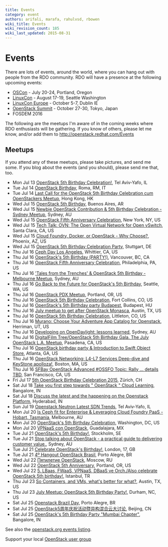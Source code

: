 ```yaml
---
title: Events
category: event
authors: arifali, marafa, rahulvsd, rbowen
wiki_title: Events
wiki_revision_count: 185
wiki_last_updated: 2015-08-31
---
```


# Events

There are lots of events, around the world, where you can hang out with people from the RDO community. RDO will have a presence at the following upcoming events:

*   [OSCon](http://www.oscon.com/open-source-2015) - July 20-24, Portland, Oregon
*   [LinuxCon](http://events.linuxfoundation.org/events/linuxcon-north-america) - August 17-19, Seattle Washington
*   [LinuxCon Europe](http://events.linuxfoundation.org/events/linuxcon-europe) - October 5-7, Dublin IE
*   [OpenStack Summit](https://www.openstack.org/summit) - October 27-30, Tokyo, Japan
*   FOSDEM 2016

The following are the meetups I'm aware of in the coming weeks where RDO enthusiasts will be gathering. If you know of others, please let me know, and/or add them to <http://openstack.redhat.com/Events>

## Meetups

If you attend any of these meetups, please take pictures, and send me some. If you blog about the events (and you should), please send me that, too.

*   Mon Jul 13 [OpenStack 5th Birthday Celebration!](http://www.meetup.com/OpenStack-Israel/events/223471823/), Tel Aviv-Yafo, IL
*   Tue Jul 14 [OpenStack Birthday](http://www.meetup.com/OpenStack-User-Group-Italia/events/223738450/), Roma, RM, IT
*   Tue Jul 14 [Last Call for the OpenStack 5th Birthday Celebration cum OpenStackers Meetup](http://www.meetup.com/Hong-Kong-OpenStack-User-Group/events/223330325/), Hong Kong, HK
*   Wed Jul 15 [OpenStack 5th Birthday](http://www.meetup.com/openstack-argentina/events/223037923/), Buenos Aires, AR
*   Wed Jul 15 [Newbie OpenStack Contribution & 5th Birthday Celebration - Sydney Meetup](http://www.meetup.com/Australian-OpenStack-User-Group/events/223343830/), Sydney, AU
*   Wed Jul 15 [OpenStack Fifth Anniversary Celebration](http://www.meetup.com/OpenStack-New-York-Meetup/events/223640922/), New York, NY, US
*   Wed Jul 15 [Tech Talk: OVN: The Open Virtual Network for Open vSwitch](http://www.meetup.com/openvswitch/events/223461243/), Santa Clara, CA, US
*   Wed Jul 15 [Cloud Foundry, Docker, or OpenStack - Why Choose?](http://www.meetup.com/Big-Data-Developers-in-Phoenix/events/223477030/), Phoenix, AZ, US
*   Wed Jul 15 [OpenStack 5th Birthday Celebration Party](http://www.meetup.com/OpenStack-Baden-Wuerttemberg/events/223278479/), Stuttgart, DE
*   Thu Jul 16 [Ceph Day Los Angeles](http://www.meetup.com/Southern-California-Red-Hat-User-Group-RHUG/events/222946299/), Whittier, CA, US
*   Thu Jul 16 [OpenStack's 5th Birthday (PARTY!)](http://www.meetup.com/Vancouver-OpenStack-Meetup/events/223361407/), Vancouver, BC, CA
*   Thu Jul 16 [OpenStack Fifth Anniversary Celebration](http://www.meetup.com/Philly-OpenStack-Meetup-Group/events/223640952/), Philadelphia, PA, US
*   Thu Jul 16 ['Tales from the Trenches' & OpenStack 5th Birthday - Melbourne Meetup](http://www.meetup.com/Australian-OpenStack-User-Group/events/223344122/), Sydney, AU
*   Thu Jul 16 [Go Back to the Future for OpenStack's 5th Birthday](http://www.meetup.com/OpenStack-Seattle/events/220287130/), Seattle, WA, US
*   Thu Jul 16 [OpenStack PDX Meetup](http://www.meetup.com/openstack-pdx/events/223202614/), Portland, OR, US
*   Thu Jul 16 [OpenStack 5th Birthday Celebration](http://www.meetup.com/OpenStack-Colorado/events/223495998/), Fort Collins, CO, US
*   Thu Jul 16 [OpenStack's 5th Birthday party Budapest](http://www.meetup.com/OpenStack-Hungary-Meetup-Group/events/223514252/), Budapest, HU
*   Thu Jul 16 [July meetup to get after OpenStack Monasca](http://www.meetup.com/OpenStack-Austin/events/223068769/), Austin, TX, US
*   Thu Jul 16 [OpenStack 5th Birthday Celebration](http://www.meetup.com/OpenStack-Denver/events/223494384/), Littleton, CO, US
*   Thu Jul 16 [Murano: Choose Your Adventure App Catalog for Openstack](http://www.meetup.com/openstack-utah/events/222859152/), Herriman, UT, US
*   Thu Jul 16 [Developing on OpenDaylight: lessons learned](http://www.meetup.com/Australian-SDN-Meetup/events/223780427/), Sydney, AU
*   Thu Jul 16 [DigitalFilm Tree/OpenStack 5th Birthday Gala. The July OpenStack L.A. Meetup](http://www.meetup.com/OpenStack-LA/events/223611083/), Pasadena, CA, US
*   Thu Jul 16 [OpenStack birthday party & Introduction to Swift Object Store](http://www.meetup.com/openstack-atlanta/events/223011563/), Atlanta, GA, US
*   Thu Jul 16 [OpenStack Networking: L4-L7 Services Deep-dive and KeyStone apolloza!](http://www.meetup.com/Openstack-Boston/events/222147153/), Boston, MA, US
*   Thu Jul 16 [SFBay OpenStack Advanced #OSSFO Topic: Rally ... details TBD](http://www.meetup.com/openstack/events/215648062/), San Francisco, CA, US
*   Fri Jul 17 [5th OpenStack Birthday Celebration 2015](http://www.meetup.com/openstack-ch/events/222183011/), Zürich, CH
*   Sat Jul 18 [Take you first step towards " OpenStack " Cloud Learning](http://www.meetup.com/Cloud-Enabled-Meetup/events/223760288/), Bangalore, IN
*   Sat Jul 18 [Discuss the latest and the happening on the Openstack Platform](http://www.meetup.com/Hyderabad-OpenStack-Users-Group/events/223806078/), Hyderabad, IN
*   Sun Jul 19 [Openstack Neutron Latest SDN Trends](http://www.meetup.com/OpenStack-Israel/events/223786538/), Tel Aviv-Yafo, IL
*   Mon Jul 20 [Is Ceph fit for Enterprise & Leveraging Cloud Foundry PaaS - Hobart, Tasmania](http://www.meetup.com/HP-Helion-Australia/events/222702549/), Melbourne, AU
*   Mon Jul 20 [OpenStack's 5th Birthday Celebration](http://www.meetup.com/OpenStackDC/events/223047160/), Washington, DC, US
*   Mon Jul 20 [VPNaaS con OpenStack](http://www.meetup.com/OpenStack-GDL/events/223276089/), Guadalajara, MX
*   Tue Jul 21 [OpenStack's 5th Birthday!](http://www.meetup.com/OpenStack-User-Group-Nordics/events/222503365/), Stockholm, SE
*   Tue Jul 21 [Stop talking about OpenStack - a practical guide to delivering customer value.](http://www.meetup.com/Australian-OpenStack-User-Group/events/220202298/), Sydney, AU
*   Tue Jul 21 [Celebrate OpenStack's Birthday!](http://www.meetup.com/Openstack-London/events/223196815/), London, 17, GB
*   Tue Jul 21 [4º Hangout OpenStack Brasil](http://www.meetup.com/Openstack-Brasil/events/223766709/), Porto Alegre, BR
*   Wed Jul 22 [Пятилетие OpenStack](http://www.meetup.com/OpenStack-Russia/events/223731909/), Moscow, RU
*   Wed Jul 22 [OpenStack 5th Anniversary](http://www.meetup.com/OpenStack-Northwest/events/221371151/), Portland, OR, US
*   Wed Jul 22 [5. LBaas, FWaaS, VPNaaS, DBaaS ve Orch./Also celebrate OpenStack 5th birthday!](http://www.meetup.com/Turkey-OpenStack-Meetup/events/222548801/), Istanbul, TR
*   Thu Jul 23 [So Containers, and VMs, what's better for what?](http://www.meetup.com/AusOps/events/223659836/), Austin, TX, US
*   Thu Jul 23 [July Meetup: OpenStack 5th Birthday Party!](http://www.meetup.com/Triangle-OpenStack-Meetup/events/223019173/), Durham, NC, US
*   Sat Jul 25 [Openstack Brazil Day](http://www.meetup.com/Openstack-Brasil/events/223144825/), Porto Alegre, BR
*   Sat Jul 25 [OpenStack5周年庆祝活动暨­异构混合云大讨论](http://www.meetup.com/China-OpenStack-User-Group/events/223888065/), Beijing, CN
*   Sat Jul 25 [OpenStack's 5th Birthday Party "Mumbai Chapter"](http://www.meetup.com/Indian-OpenStack-User-Group/events/223195366/), Bangalore, IN

See also the [openstack.org events listing](http://www.openstack.org/community/events/).

Support your local [OpenStack user group](https://wiki.openstack.org/wiki/OpenStack_User_Groups)
